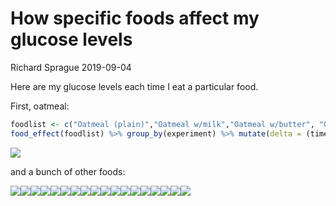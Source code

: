 How specific foods affect my glucose levels
================
Richard Sprague
2019-09-04

Here are my glucose levels each time I eat a particular food.

First, oatmeal:

``` r
foodlist <- c("Oatmeal (plain)","Oatmeal w/milk","Oatmeal w/butter", "Oatmeal w/cinnamon", "Oatmeal (Reducose)")
food_effect(foodlist) %>% group_by(experiment) %>% mutate(delta = (time - min(time))/60) %>% ggplot(aes(x=delta,y=value, color = experiment)) + geom_line(size = 2) + scale_x_continuous() + labs(title = "Glucose after eating oatmeal", x = "Minutes", y = "mg/dL")
```

![](food_effects_files/figure-gfm/foodEffectsOatmeal-1.png)<!-- -->

and a bunch of other foods:

![](food_effects_files/figure-gfm/unnamed-chunk-2-1.png)<!-- -->![](food_effects_files/figure-gfm/unnamed-chunk-2-2.png)<!-- -->![](food_effects_files/figure-gfm/unnamed-chunk-2-3.png)<!-- -->![](food_effects_files/figure-gfm/unnamed-chunk-2-4.png)<!-- -->![](food_effects_files/figure-gfm/unnamed-chunk-2-5.png)<!-- -->![](food_effects_files/figure-gfm/unnamed-chunk-2-6.png)<!-- -->![](food_effects_files/figure-gfm/unnamed-chunk-2-7.png)<!-- -->![](food_effects_files/figure-gfm/unnamed-chunk-2-8.png)<!-- -->![](food_effects_files/figure-gfm/unnamed-chunk-2-9.png)<!-- -->![](food_effects_files/figure-gfm/unnamed-chunk-2-10.png)<!-- -->![](food_effects_files/figure-gfm/unnamed-chunk-2-11.png)<!-- -->![](food_effects_files/figure-gfm/unnamed-chunk-2-12.png)<!-- -->![](food_effects_files/figure-gfm/unnamed-chunk-2-13.png)<!-- -->![](food_effects_files/figure-gfm/unnamed-chunk-2-14.png)<!-- -->![](food_effects_files/figure-gfm/unnamed-chunk-2-15.png)<!-- -->![](food_effects_files/figure-gfm/unnamed-chunk-2-16.png)<!-- -->![](food_effects_files/figure-gfm/unnamed-chunk-2-17.png)<!-- -->![](food_effects_files/figure-gfm/unnamed-chunk-2-18.png)<!-- -->
